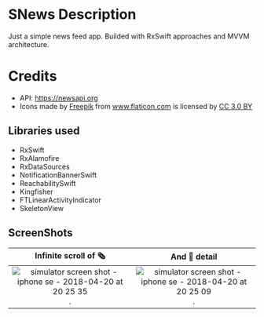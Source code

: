 # SNews Description
Just a simple news feed app. Builded with RxSwift approaches and MVVM architecture.
# Credits
* API: https://newsapi.org
* Icons made by <a href="http://www.freepik.com" title="Freepik">Freepik</a> from <a href="https://www.flaticon.com/" title="Flaticon">www.flaticon.com</a> is licensed by <a href="http://creativecommons.org/licenses/by/3.0/" title="Creative Commons BY 3.0" target="_blank">CC 3.0 BY</a></div>
## Libraries used
- RxSwift
- RxAlamofire
- RxDataSources
- NotificationBannerSwift
- ReachabilitySwift
- Kingfisher
- FTLinearActivityIndicator
- SkeletonView
## ScreenShots
Infinite scroll of 🗞      |  And 📰 detail
:-------------------------:|:-------------------------:
![simulator screen shot - iphone se - 2018-04-20 at 20 25 35](https://user-images.githubusercontent.com/16256553/39065640-1c6e9fda-44db-11e8-8e39-5b5026815236.png).|![simulator screen shot - iphone se - 2018-04-20 at 20 25 09](https://user-images.githubusercontent.com/16256553/39065661-375a0d66-44db-11e8-86b2-47f99b36fbbe.png).
